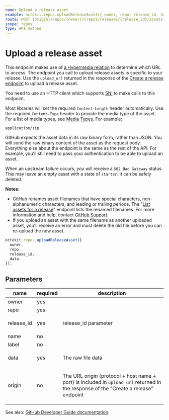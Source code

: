 ```yaml
---
name: Upload a release asset
example: octokit.repos.uploadReleaseAsset({ owner, repo, release_id, data })
route: POST {origin}/repos/{owner}/{repo}/releases/{release_id}/assets{?name,label}
scope: repos
type: API method
---
```


# Upload a release asset

This endpoint makes use of [a Hypermedia relation](https://docs.github.com/rest/overview/resources-in-the-rest-api#hypermedia) to determine which URL to access. The endpoint you call to upload release assets is specific to your release. Use the `upload_url` returned in
the response of the [Create a release endpoint](https://docs.github.com/rest/reference/repos#create-a-release) to upload a release asset.

You need to use an HTTP client which supports [SNI](http://en.wikipedia.org/wiki/Server_Name_Indication) to make calls to this endpoint.

Most libraries will set the required `Content-Length` header automatically. Use the required `Content-Type` header to provide the media type of the asset. For a list of media types, see [Media Types](https://www.iana.org/assignments/media-types/media-types.xhtml). For example:

`application/zip`

GitHub expects the asset data in its raw binary form, rather than JSON. You will send the raw binary content of the asset as the request body. Everything else about the endpoint is the same as the rest of the API. For example,
you'll still need to pass your authentication to be able to upload an asset.

When an upstream failure occurs, you will receive a `502 Bad Gateway` status. This may leave an empty asset with a state of `starter`. It can be safely deleted.

**Notes:**

- GitHub renames asset filenames that have special characters, non-alphanumeric characters, and leading or trailing periods. The "[List assets for a release](https://docs.github.com/rest/reference/repos#list-assets-for-a-release)"
  endpoint lists the renamed filenames. For more information and help, contact [GitHub Support](https://github.com/contact).
- If you upload an asset with the same filename as another uploaded asset, you'll receive an error and must delete the old file before you can re-upload the new asset.

```js
octokit.repos.uploadReleaseAsset({
  owner,
  repo,
  release_id,
  data
});
```

## Parameters

<table>
  <thead>
    <tr>
      <th>name</th>
      <th>required</th>
      <th>description</th>
    </tr>
  </thead>
  <tbody>
    <tr><td>owner</td><td>yes</td><td>

</td></tr>
<tr><td>repo</td><td>yes</td><td>

</td></tr>
<tr><td>release_id</td><td>yes</td><td>

release_id parameter

</td></tr>
<tr><td>name</td><td>no</td><td>

</td></tr>
<tr><td>label</td><td>no</td><td>

</td></tr>
<tr><td>data</td><td>yes</td><td>

The raw file data

</td></tr>
<tr><td>origin</td><td>no</td><td>

The URL origin (protocol + host name + port) is included in `upload_url` returned in the response of the "Create a release" endpoint

</td></tr>
  </tbody>
</table>

See also: [GitHub Developer Guide documentation](https://docs.github.com/rest/reference/repos#upload-a-release-asset).
